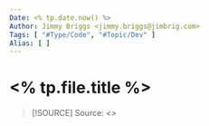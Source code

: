 ```yaml
---
Date: <% tp.date.now() %>
Author: Jimmy Briggs <jimmy.briggs@jimbrig.com>
Tags: [ "#Type/Code", "#Topic/Dev" ]
Alias: [ ]
---
```


# <% tp.file.title %>

> [!SOURCE] Source:
> *<>*


